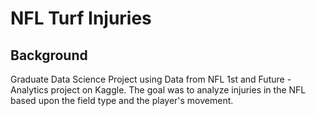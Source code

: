 # NFL Turf Injuries

## Background

Graduate Data Science Project using Data from NFL 1st and Future - Analytics project on Kaggle. The goal was to analyze injuries in the NFL based upon the field type and the player's movement. 
